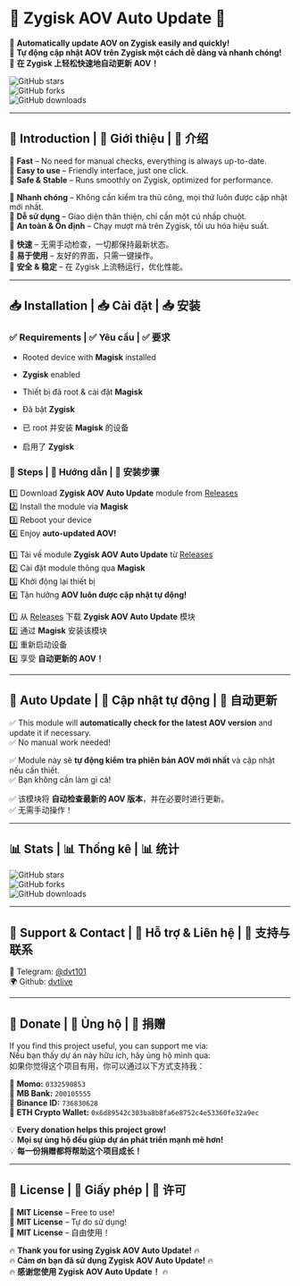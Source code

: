 # 🌟 Zygisk AOV Auto Update 🌟  
🚀 **Automatically update AOV on Zygisk easily and quickly!**  
🚀 **Tự động cập nhật AOV trên Zygisk một cách dễ dàng và nhanh chóng!**  
🚀 **在 Zygisk 上轻松快速地自动更新 AOV！**  

![GitHub stars](https://img.shields.io/github/stars/dvtlive/ZYGISK-AOV-AUTO-UPDATE?style=social)  
![GitHub forks](https://img.shields.io/github/forks/dvtlive/ZYGISK-AOV-AUTO-UPDATE?style=social)  
![GitHub downloads](https://img.shields.io/github/downloads/dvtlive/ZYGISK-AOV-AUTO-UPDATE/total.svg)  

---

## 📌 Introduction | 📌 Giới thiệu | 📌 介绍  
🔹 **Fast** – No need for manual checks, everything is always up-to-date.  
🔹 **Easy to use** – Friendly interface, just one click.  
🔹 **Safe & Stable** – Runs smoothly on Zygisk, optimized for performance.  

🔹 **Nhanh chóng** – Không cần kiểm tra thủ công, mọi thứ luôn được cập nhật mới nhất.  
🔹 **Dễ sử dụng** – Giao diện thân thiện, chỉ cần một cú nhấp chuột.  
🔹 **An toàn & Ổn định** – Chạy mượt mà trên Zygisk, tối ưu hóa hiệu suất.  

🔹 **快速** – 无需手动检查，一切都保持最新状态。  
🔹 **易于使用** – 友好的界面，只需一键操作。  
🔹 **安全 & 稳定** – 在 Zygisk 上流畅运行，优化性能。  

---

## 📥 Installation | 📥 Cài đặt | 📥 安装  
### ✅ Requirements | ✅ Yêu cầu | ✅ 要求  
- Rooted device with **Magisk** installed  
- **Zygisk** enabled  

- Thiết bị đã root & cài đặt **Magisk**  
- Đã bật **Zygisk**  

- 已 root 并安装 **Magisk** 的设备  
- 启用了 **Zygisk**  

### 🔧 Steps | 🔧 Hướng dẫn | 🔧 安装步骤  
1️⃣ Download **Zygisk AOV Auto Update** module from [Releases](https://github.com/dvtlive/ZYGISK-AOV-AUTO-UPDATE/releases)  
2️⃣ Install the module via **Magisk**  
3️⃣ Reboot your device  
4️⃣ Enjoy **auto-updated AOV!**  

1️⃣ Tải về module **Zygisk AOV Auto Update** từ [Releases](https://github.com/dvtlive/ZYGISK-AOV-AUTO-UPDATE/releases)  
2️⃣ Cài đặt module thông qua **Magisk**  
3️⃣ Khởi động lại thiết bị  
4️⃣ Tận hưởng **AOV luôn được cập nhật tự động!**  

1️⃣ 从 [Releases](https://github.com/dvtlive/ZYGISK-AOV-AUTO-UPDATE/releases) 下载 **Zygisk AOV Auto Update** 模块  
2️⃣ 通过 **Magisk** 安装该模块  
3️⃣ 重新启动设备  
4️⃣ 享受 **自动更新的 AOV！**  

---

## 🔄 Auto Update | 🔄 Cập nhật tự động | 🔄 自动更新  
✅ This module will **automatically check for the latest AOV version** and update it if necessary.  
✅ No manual work needed!  

✅ Module này sẽ **tự động kiểm tra phiên bản AOV mới nhất** và cập nhật nếu cần thiết.  
✅ Bạn không cần làm gì cả!  

✅ 该模块将 **自动检查最新的 AOV 版本**，并在必要时进行更新。  
✅ 无需手动操作！  

---

## 📊 Stats | 📊 Thống kê | 📊 统计  
![GitHub stars](https://img.shields.io/github/stars/dvtlive/ZYGISK-AOV-AUTO-UPDATE.svg)  
![GitHub forks](https://img.shields.io/github/forks/dvtlive/ZYGISK-AOV-AUTO-UPDATE.svg)  
![GitHub downloads](https://img.shields.io/github/downloads/dvtlive/ZYGISK-AOV-AUTO-UPDATE/total.svg)  

---

## 🚀 Support & Contact | 🚀 Hỗ trợ & Liên hệ | 🚀 支持与联系  
📢 Telegram: [@dvt101](https://t.me/dvt101)  
🌍 Github: [dvtlive](https://github.com/dvtlive)  

---

## 💖 Donate | 💖 Ủng hộ | 💖 捐赠  
If you find this project useful, you can support me via:  
Nếu bạn thấy dự án này hữu ích, hãy ủng hộ mình qua:  
如果你觉得这个项目有用，你可以通过以下方式支持我：  

🔹 **Momo:** `0332590853`  
🔹 **MB Bank:** `200105555`  
🔹 **Binance ID:** `736830628`  
🔹 **ETH Crypto Wallet:** `0x6d89542c303ba8b8fa6e8752c4e53360fe32a9ec`  

💡 **Every donation helps this project grow!**  
💡 **Mọi sự ủng hộ đều giúp dự án phát triển mạnh mẽ hơn!**  
💡 **每一份捐赠都将帮助这个项目成长！**  

---

## 📜 License | 📜 Giấy phép | 📜 许可  
📄 **MIT License** – Free to use!  
📄 **MIT License** – Tự do sử dụng!  
📄 **MIT License** – 自由使用！  

🔥 **Thank you for using Zygisk AOV Auto Update!** 🔥  
🔥 **Cảm ơn bạn đã sử dụng Zygisk AOV Auto Update!** 🔥  
🔥 **感谢您使用 Zygisk AOV Auto Update！** 🔥  
